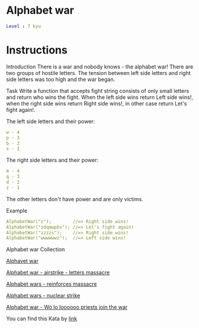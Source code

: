 # Alphabet war

```yaml
Level : 7 kyu
```

# Instructions

Introduction
There is a war and nobody knows - the alphabet war!
There are two groups of hostile letters. The tension between left side letters and right side letters was too high and the war began.

Task
Write a function that accepts fight string consists of only small letters and return who wins the fight. When the left side wins return Left side wins!, when the right side wins return Right side wins!, in other case return Let's fight again!.

The left side letters and their power:

```yaml
w - 4
p - 3
b - 2
s - 1
```

The right side letters and their power:

```yaml
m - 4
q - 3
d - 2
z - 1
```

The other letters don't have power and are only victims.

Example

```yaml
AlphabetWar("z");        //=> Right side wins!
AlphabetWar("zdqmwpbs"); //=> Let's fight again!
AlphabetWar("zzzzs");    //=> Right side wins!
AlphabetWar("wwwwwwz");  //=> Left side wins!
```

Alphabet war Collection

[Alphavet war](https://www.codewars.com/kata/59377c53e66267c8f6000027)

[Alphabet war - airstrike - letters massacre](https://www.codewars.com/kata/5938f5b606c3033f4700015a)

[Alphabet wars - reinforces massacre](https://www.codewars.com/kata/alphabet-wars-reinforces-massacre)

[Alphabet wars - nuclear strike](https://www.codewars.com/kata/59437bd7d8c9438fb5000004)

[Alphabet war - Wo lo loooooo priests join the war](https://www.codewars.com/kata/59473c0a952ac9b463000064)

You can find this Kata by [link](https://www.codewars.com/kata/59377c53e66267c8f6000027/train/java)